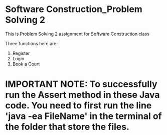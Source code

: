 # Software Construction_Problem Solving 2

This is Problem Solving 2 assignment for Software Construction class

Three functions here are:

  1. Register
  2. Login
  3. Book a Court


# IMPORTANT NOTE: To successfully run the Assert method in these Java code. You need to first run the line 'java -ea FileName' in the terminal of the folder that store the files.

